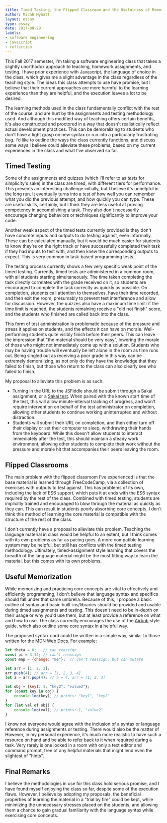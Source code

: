 ```yaml
---
title: Timed Testing, the Flipped Classroom and the Usefulness of Memorization
author: Micah Mynatt
layout: essay
type: essay
date: 2017-08-29
labels:
- software engineering
- javascript
- reflection
---
```


This Fall 2017 semester, I'm taking a software engineering class that takes a slightly unorthodox approach to teaching, homework assignments, and testing. I have prior experience with Javascript, the language of choice in the class, which gives me a slight advantage in the class regardless of the teaching style. The ideas this class attempts to use have promise, but I believe that their current approaches are more harmful to the learning experience than they are helpful, and the execution leaves a lot to be desired.

The learning methods used in the class fundamentally conflict with the rest of the course, and are hurt by the assignments and testing methodology used. And although this modified way of teaching offers certain benefits, it's also constructed and proctored in a way that doesn't realistically reflect actual development practices. This can be demoralizing to students who don't have a tight grasp on new syntax or run into a particularly frustrating bug. I'd like to outline the ways the class currently functions, and discuss some ways I believe could alleviate these problems, based on my current experiences in the class and what I've observed so far.  

## Timed Testing
Some of the assignments and quizzes (which I'll refer to as *tests* for simplicity's sake) in the class are timed, with different tiers for performance. This presents an interesting challenge initially, but I believe it's unhelpful in the long run. It eventually turns into a test of how well you can remember what you did the previous attempt, and how quickly you can type. These are useful skills, certainly, but I think they are less useful at proving competency in accomplishing a task. They also don't necessarily encourage changing behaviors or techniques significantly to improve your code.

Another weak aspect of the timed tests currently provided is they don't have concrete inputs and outputs to do testing against, even informally. These can be calculated manually, but it would be much easier for students to know they're on the right track or have successfully completed their task if they had inputs to test with, and then knew the corresponding outputs to expect. This is very common in task-based programming tests.

The testing process currently shows a few very specific weak point of the timed testing. Currently, timed tests are administered in a common room, with all students starting simultaneously. The time taken completing the task directly correlates with the grade received on it, so students are encouraged to complete the task correctly as quickly as possible. On completion, students call attention to themselves, have their time recorded, and then exit the room, presumably to prevent test interference and allow for discussion. However, the quizzes also have a maximum time limit: if the time limit is reached, the students remaining receive a "did not finish" score, and the students who finished are called back into the class. 

This form of test administration is problematic because of the pressure and stress it applies on students, and the effects it can have on morale. Well-performing students quite visibly finish before their peers. This can leave the impression that "the material should be very easy", lowering the morale of those who might not immediately come up with a solution. Students who may be having trouble will eventually be left alone in the room as time runs out. Being singled out as receiving a poor grade in this way can be extremely demoralizing, as not only do they have the knowledge that they failed to finish, but those who return to the class can also clearly see who failed to finish.

My proposal to alleviate this problem is as such:
- Turning in the URL to the JSFiddle should be submit through a Sakai assignment, or a [Sakai test](https://www.sakaiproject.org/test-and-quizzes). When paired with the known start time of the test, this will allow minute-interval tracking of progress, and won't require intervention on behalf of the test administrator on completion, allowing other students to continue working uninterrupted and without distraction.
- Students will submit their URL on completion, and then either turn off their display or set their computer to sleep, withdrawing their hands from the keyboard. While this doesn't allow students to interact immediately after the test, this should maintain a steady work environment, allowing other students to complete their work without the pressure and morale hit that accompanies their peers leaving the room.

## Flipped Classrooms
The main problem with the flipped classroom I've experienced is that the base material is learned through FreeCodeCamp, via a collection of exercises with outputs to test against. This has problems of its own, including the lack of ES6 support, which puts it at ends with the ES6 syntax required by the rest of the class. Combined with timed testing, students are implicitly trained and encouraged to blow through the material as quickly as they can. This can result in students poorly absorbing core concepts. I don't think this method of learning the core material is compatible with the structure of the rest of the class.

I don't currently have a proposal to alleviate this problem. Teaching the language material in class would be helpful to an extent, but I think comes with its own problems as far as pacing goes. A more compatible learning system may be helpful, but still has conflicts with the timed testing methodology. Ultimately, timed-assignment style learning that covers the breadth of the language material might be the most fitting way to learn the material, but this comes with its own problems. 

## Useful Memorization
While memorizing and practicing core concepts are vital to effectively and efficiently programming, I don't believe that language syntax and specifics should fall under that same umbrella. Because of this, I propose a basic outline of syntax and basic built-ins/libraries should be provided and usable during timed assignments and testing. This doesn't need to be in-depth on their usage or why you'd use them, but at least provide a reference on what and how to use. The class currently encourages the use of the [Airbnb](https://github.com/airbnb/javascript) style guide, which also outline some core syntax in a helpful way.

The proposed syntax card could be written in a simple way, similar to those written for the [MDN Web Docs](https://developer.mozilla.org/en-US/docs/Web/JavaScript). For example:
```js
let theta = 0;   // can reassign
const pi = 3.14; // can't reassign
const map = {change: "me"};  // can't reassign, but can mutate

let arr = [1, 2, 3];
arr.push(4); // arr = [1, 2, 3, 4]
let a = arr.pop(4); // a = 4, arr = [1, 2, 3]

let obj = {key1: 1, "key2": "value2"};
for (const key in obj) { 
	console.log(key); // prints: "key1", "key2" 
}
for (let val of obj) { 
	console.log(val); // prints: 1, "value2"
}
```

I know not everyone would agree with the inclusion of a syntax or language reference during assignments or testing. There would also be the matter of However, in my personal experience, it's much more realistic to have such a resource on hand and be able to refer back to it when required during a task. Very rarely is one locked in a room with only a text editor and command prompt, free of any helpful materials that might lend even the slightest of "hints".

## Final Remarks

I believe the methodologies in use for this class hold serious promise, and I have found myself enjoying the class so far, despite some of the execution flaws. However, I believe by adopting my proposals, the beneficial properties of learning the material in a "trial by fire" could be kept, while minimizing the unnecessary stresses placed on the students, and allowing them a chance to gain gradual familiarity with the language syntax while exercising core concepts.